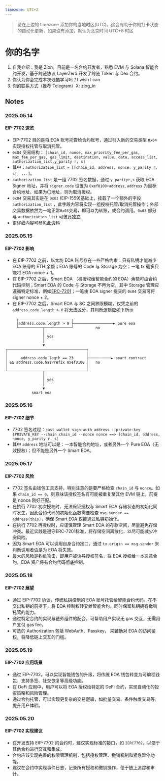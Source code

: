 ```yaml
---
timezone: UTC+2
---
```


> 请在上边的 timezone 添加你的当地时区(UTC)，这会有助于你的打卡状态的自动化更新，如果没有添加，默认为北京时间 UTC+8 时区


# 你的名字

1. 自我介绍：我是 Zion，目前是一名合约开发者，熟悉 EVM 与 Solana 智能合约开发，基于跨链协议 LayerZero 开发了跨链 Token 与 Dex 合约。
2. 你认为你会完成本次残酷学习吗？I wish I can
3. 你的联系方式（推荐 Telegram）X: zlog_in

## Notes

<!-- Content_START -->

### 2025.05.14

#### EIP-7702 速览

* EIP-7702 目的是将 EOA 账号托管给合约账号，通过引入新的交易类型 `0x04` 实现授权托管与取消托管。
* `0x04` 交易结构： `[chain_id, nonce, max_priority_fee_per_gas, max_fee_per_gas, gas_limit, destination, value, data, access_list, authorization_list,y_parity r, s]`
* 其中：`authorization_list = [[chain_id, address, nonce, y_parity r, s], ...]`。
* `authorization_list` 是一组 7702 签名数据，通过 `y_parityr,s` 获取 EOA Signer 地址，并将 `signer.code` 设置为 `0xef0100+address`, `address`  为目标合约地址，如果为〇地址，则为取消授权。
* `0x04` 交易其实是在 `0x03` (EIP-1559)基础上，挂载了一个额外的字段 `authorization_list` ，此字段内容将实现一组授权托管/取消托管操作；外部交易数据依然为一笔正常`0x03`交易，即可以为转账，或合约调用。`0x03` 部分与 `authorization_list` 可彼此独立
* 更详细内容可参见[此资料](https://docs.google.com/presentation/d/1CGHSzlRl-d8nxzPtAYF6Aq5wkCORvxg3SFs96TICAPg/edit?usp=sharing)

### 2025.05.15

#### EIP-7702 影响
* 在 EIP-7702 之前，以太坊 EOA 账号存在一些严格约束：只有私钥才能减少 EOA 账号的 ETH 余额；EOA 账号的 Code 与 Storage 为空；一笔 tx 最多只能将 EOA nonce + 1。
* 在 EIP-7702 之后，Smart EOA （被授权给智能合约的 EOA）余额可由合约代码控制；Smart EOA 的 Code 与 Storage 不再为空，其中 Storage 管理应遵循特定标准，例如[ERC-7201](https://eips.ethereum.org/EIPS/eip-7201)；一笔由 EOA signer 提交的 `0x04` 交易可将 signer nonce + 2。
* 在 EIP-7702 之后，Smart EOA 与 SC 之间界限模糊，仅凭之前的 `address.code.length > 0` 将无法区分，其判断逻辑应如下所示
```
     ┌────────────────────────┐                                 
     │address.code.length > 0 ├──────────────────► pure eoa     
     └───────────┬────────────┘          no                     
                 │                                              
                 │ yes                                          
                 │                                              
                 ▼                                              
┌────────────────────────────────────┐                          
│                                    │                          
│      address.code.legth == 23      ├──────────► smart contract
│ && address.code.hasPrefix 0xef0100 │   no                     
│                                    │                          
└────────────────┬───────────────────┘                          
                 │                                              
                 │ yes                                          
                 │                                              
                 ▼                                              
            smart eoa                                                                                     
```

### 2025.05.16

#### EIP-7702 细节
* 7702 签名过程：`cast wallet sign-auth address --private-key $PRIVATE_KEY --chain chain_id --nonce nonce ==> [chain_id, address, nonce, y_parity r, s]`
* 其中 `address` 地址可以是：一本智能合约地址，或者另外一个 Pure EOA（无效授权）；但不能是另外一个 Smart EOA。

### 2025.05.17

#### EIP-7702 风险
* 7702 签名由钱包工具支持，特别注意的是要严格检查 `chain_id` 与 `nonce`。如果 `chain_id == 0`，则意味该授权签名有可能被重复至其他 EVM 链上，前提是 nonce 刚好匹配。
* 在执行 7702 初次授权时，无法保证授权与 Smart EOA 存储状态的初始化同时发生，因此合约代码的初始化函数需要检查 `msg.sender == address(this)`，确保 Smart EOA 仅能通过私钥初始化。
* 在执行 7702 再授权时，应谨慎管理 Smart EOA 的存款空间，尽量避免存储冲突。最近实践是遵守ERC-7201标准，将存储空间离散化，以尽可能减少冲突风险。
* 因为 Smart EOA 可以调用自身合约接口，通过 `tx.origin == msg.sender` 来判断调用者否是为 EOA 将失效。
* 最大的风险是钓鱼攻击，即用户被诱导授权签名，将 EOA 授权给一本恶意合约，EOA 资产将有合约代码彻底控制。

### 2025.05.18
#### EIP-7702 展望
* 通过 EIP-7702 协议，传统私钥控制的 EOA 账号托管给智能合约代码。在不交出私钥的前提下，将 EOA 控制权转交给智能合约，同时保留私钥拥有撤销托管的能力。
* 通过特定合约的实现与链外组件的配合，可帮助用户实现无 gas 交互，无需用户支付 gas fee。
* 可选的 Authorization 包括 WebAuth、Passkey， 来辅助对 EOA 的访问鉴权，将降低链上交互的门槛。

### 2025.05.19
#### EIP-7702 应用场景
* 通过 EIP-7702，可以实现智能钱包的升级，将传统 EOA 钱包转变为可编程钱包，支持多签、社交恢复等高级功能。
* 在 DeFi 应用中，用户可以将 EOA 授权给特定的 DeFi 合约，实现自动化的投资策略和风险管理。
* 通过合约托管，可以实现更复杂的交易逻辑，如批量交易、条件触发交易等，提升用户体验。

### 2025.05.20
#### EIP-7702 实现建议
* 在开发支持 EIP-7702 的合约时，建议实现标准的接口，如 `IERC7702`，以便于其他合约进行交互和集成。
* 合约应该实现完善的权限管理机制，包括授权管理、撤销机制和紧急暂停功能。
* 建议在合约中实现事件日志，记录所有授权和撤销操作，便于链上追踪和审计。
<!-- Content_END --> 
